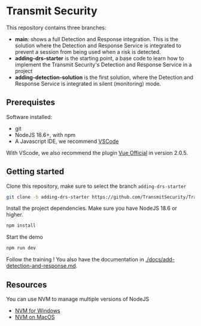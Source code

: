 # Transmit Security

This repository contains three branches:
- **main**: shows a full Detection and Response integration. This is the solution where the Detection and Response Service is integrated to prevent a session from being used when a risk is detected.
- **adding-drs-starter** is the starting point, a base code to learn how to implement the Transmit Security's Detection and Response Service in a project
- **adding-detection-solution** is the first solution, where the Detection and Response Service is integrated in silent (monitoring) mode. 

## Prerequistes

Software installed:
- git
- NodeJS 18.6+, with npm
- A Javascript IDE, we recommend [VSCode](https://code.visualstudio.com/)

With VScode, we also recommend the plugin [Vue Official](https://marketplace.visualstudio.com/items?itemName=Vue.volar) in version 2.0.5.

## Getting started

Clone this repository, make sure to select the branch `adding-drs-starter`

```bash
git clone -b adding-drs-starter https://github.com/TransmitSecurity/Training-DRS.git
```

Install the project dependencies.
Make sure you have NodeJS 18.6 or higher.

```bash
npm install
```

Start the demo

```bash
npm run dev
```

Follow the training !
You also have the documentation in [./docs/add-detection-and-response.md](./docs/add-detection-and-response.md).


## Resources

You can use NVM to manage multiple versions of NodeJS
* [NVM for Windows](https://github.com/coreybutler/nvm-windows)
* [NVM on MacOS](https://github.com/nvm-sh/nvm?tab=readme-ov-file#installing-and-updating)